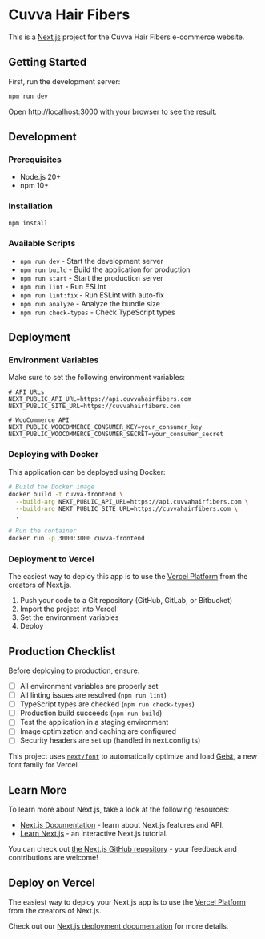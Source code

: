 # Cuvva Hair Fibers

This is a [Next.js](https://nextjs.org) project for the Cuvva Hair Fibers e-commerce website.

## Getting Started

First, run the development server:

```bash
npm run dev
```

Open [http://localhost:3000](http://localhost:3000) with your browser to see the result.

## Development

### Prerequisites
- Node.js 20+
- npm 10+

### Installation
```bash
npm install
```

### Available Scripts
- `npm run dev` - Start the development server
- `npm run build` - Build the application for production
- `npm run start` - Start the production server
- `npm run lint` - Run ESLint
- `npm run lint:fix` - Run ESLint with auto-fix
- `npm run analyze` - Analyze the bundle size
- `npm run check-types` - Check TypeScript types

## Deployment

### Environment Variables
Make sure to set the following environment variables:

```
# API URLs
NEXT_PUBLIC_API_URL=https://api.cuvvahairfibers.com
NEXT_PUBLIC_SITE_URL=https://cuvvahairfibers.com

# WooCommerce API
NEXT_PUBLIC_WOOCOMMERCE_CONSUMER_KEY=your_consumer_key
NEXT_PUBLIC_WOOCOMMERCE_CONSUMER_SECRET=your_consumer_secret
```

### Deploying with Docker
This application can be deployed using Docker:

```bash
# Build the Docker image
docker build -t cuvva-frontend \
  --build-arg NEXT_PUBLIC_API_URL=https://api.cuvvahairfibers.com \
  --build-arg NEXT_PUBLIC_SITE_URL=https://cuvvahairfibers.com \
  .

# Run the container
docker run -p 3000:3000 cuvva-frontend
```

### Deployment to Vercel

The easiest way to deploy this app is to use the [Vercel Platform](https://vercel.com/new) from the creators of Next.js.

1. Push your code to a Git repository (GitHub, GitLab, or Bitbucket)
2. Import the project into Vercel
3. Set the environment variables
4. Deploy

## Production Checklist

Before deploying to production, ensure:

- [ ] All environment variables are properly set
- [ ] All linting issues are resolved (`npm run lint`)
- [ ] TypeScript types are checked (`npm run check-types`)
- [ ] Production build succeeds (`npm run build`)
- [ ] Test the application in a staging environment
- [ ] Image optimization and caching are configured
- [ ] Security headers are set up (handled in next.config.ts)

This project uses [`next/font`](https://nextjs.org/docs/app/building-your-application/optimizing/fonts) to automatically optimize and load [Geist](https://vercel.com/font), a new font family for Vercel.

## Learn More

To learn more about Next.js, take a look at the following resources:

- [Next.js Documentation](https://nextjs.org/docs) - learn about Next.js features and API.
- [Learn Next.js](https://nextjs.org/learn) - an interactive Next.js tutorial.

You can check out [the Next.js GitHub repository](https://github.com/vercel/next.js) - your feedback and contributions are welcome!

## Deploy on Vercel

The easiest way to deploy your Next.js app is to use the [Vercel Platform](https://vercel.com/new?utm_medium=default-template&filter=next.js&utm_source=create-next-app&utm_campaign=create-next-app-readme) from the creators of Next.js.

Check out our [Next.js deployment documentation](https://nextjs.org/docs/app/building-your-application/deploying) for more details.
